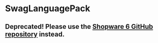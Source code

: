 # SwagLanguagePack

## Deprecated! Please use the [Shopware 6 GitHub repository](https://github.com/shopware/SwagLanguagePack) instead.
